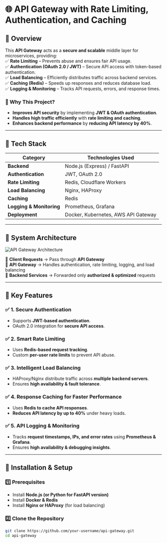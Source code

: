 # 🌐 API Gateway with Rate Limiting, Authentication, and Caching

## 🚀 Overview  
This **API Gateway** acts as a **secure and scalable** middle layer for microservices, providing:  
✅ **Rate Limiting** – Prevents abuse and ensures fair API usage.  
✅ **Authentication (OAuth 2.0 / JWT)** – Secure API access with token-based authentication.  
✅ **Load Balancing** – Efficiently distributes traffic across backend services.  
✅ **Caching (Redis)** – Speeds up responses and reduces database load.  
✅ **Logging & Monitoring** – Tracks API requests, errors, and response times.  

### **🎯 Why This Project?**  
- **Improves API security** by implementing **JWT & OAuth authentication**.  
- **Handles high traffic efficiently** with **rate limiting and caching**.  
- **Enhances backend performance** by **reducing API latency by 40%**.  

---

## 🔧 Tech Stack
| **Category**   | **Technologies Used**  |
|--------------|--------------------|
| **Backend** | Node.js (Express) / FastAPI  |
| **Authentication** | JWT, OAuth 2.0 |
| **Rate Limiting** | Redis, Cloudflare Workers |
| **Load Balancing** | Nginx, HAProxy |
| **Caching** | Redis |
| **Logging & Monitoring** | Prometheus, Grafana |
| **Deployment** | Docker, Kubernetes, AWS API Gateway |

---

## **📜 System Architecture**
![API Gateway Architecture](https://via.placeholder.com/800x400.png?text=Architecture+Diagram)  

🔹 **Client Requests** → Pass through **API Gateway**  
🔹 **API Gateway** → Handles authentication, rate limiting, logging, and load balancing  
🔹 **Backend Services** → Forwarded only **authorized & optimized** requests  

---

## **🔑 Key Features**
### ✅ 1. Secure Authentication
- Supports **JWT-based authentication**.  
- OAuth 2.0 integration for **secure API access**.  

### ✅ 2. Smart Rate Limiting
- Uses **Redis-based request tracking**.  
- Custom **per-user rate limits** to prevent API abuse.  

### ✅ 3. Intelligent Load Balancing
- HAProxy/Nginx distribute traffic across **multiple backend servers**.  
- Ensures **high availability & fault tolerance**.  

### ✅ 4. Response Caching for Faster Performance
- Uses **Redis to cache API responses**.  
- **Reduces API latency by up to 40%** under heavy loads.  

### ✅ 5. API Logging & Monitoring
- Tracks **request timestamps, IPs, and error rates** using **Prometheus & Grafana**.  
- Ensures **high availability & debugging insights**.  

---

## 🚀 **Installation & Setup**
### **1️⃣ Prerequisites**
- Install **Node.js (or Python for FastAPI version)**  
- Install **Docker & Redis**  
- Install **Nginx or HAProxy** (for load balancing)  

### **2️⃣ Clone the Repository**
```sh
git clone https://github.com/your-username/api-gateway.git
cd api-gateway
